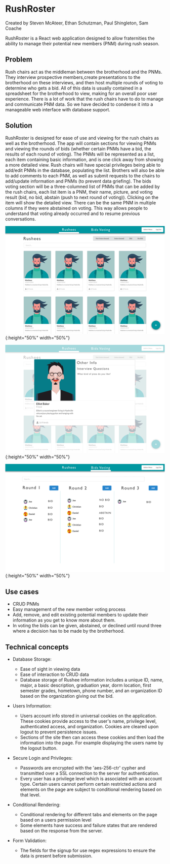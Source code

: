 # RushRoster

Created by Steven McAteer, Ethan Schutzman, Paul Shingleton, Sam Coache

RushRoster is a React web application designed to allow fraternities the ability to manage their potential new members (PNM) during rush season.

## Problem
Rush chairs act as the middleman between the brotherhood and the PNMs. They interview prospective members,create presentations to the brotherhood on these interviews, and then host multiple rounds of voting to determine who gets a bid. All of this data is usually contained in a spreadsheet for the brotherhood to view, making for an overall poor user experience. There is a lot of work that the rush chairs have to do to manage and communicate PNM data. So we have decided to condense it into a manageable web interface with database support.

## Solution

RushRoster is designed for ease of use and viewing for the rush chairs as well as the brotherhood. The app will contain sections for viewing PNMs and viewing the rounds of bids (whether certain PNMs have a bid, the results of each round of voting). The PNMs will be represented as a list, each item containing basic information, and is one click away from showing a more detailed view. Rush chairs will have special privileges being able to add/edit PNMs in the database, populating the list. Brothers will also be able to add comments to each PNM, as well as submit requests to the chairs to add/update information and PNMs (to prevent data griefing). The bids voting section will be a three-columned list of PNMs that can be added by the rush chairs, each list item is a PNM, their name, picture, and voting result (bid, no bid, abstain (push to next round of voting)). Clicking on the item will show the detailed view. There can be the same PNM in multiple columns if they were abstained on voting. This way allows people to understand that voting already occurred and to resume previous conversations.

![picture](Rushees.jpg){:height="50%" width="50%"}

![picture](Rushees-detail.jpg){:height="50%" width="50%"}

![picture](voting.jpg){:height="50%" width="50%"}

## Use cases

 - CRUD PNMs
 - Easy management of the new member voting process
 - Add, remove, and edit existing potential members to update their information as you get to know more about them.
 - In voting the bids can be given, abstained, or declined until round three where a decision has to be made by the brotherhood.

## Technical concepts

 - Database Storage:
   - Ease of sight in viewing data
   - Ease of interaction to CRUD data
   - Database storage of Rushee information includes a unique ID, name, major, a basic description, graduation year, dorm location, first semester grades, hometown, phone number, and an organization ID based on the organization giving out the bid.
   
 - Users Information:
    - Users account info stored in universal cookies on the application. These cookies provide access to the user's name, privilege level, authenticated access, and organization. Cookies are cleared upon logout to prevent persistence issues.
    - Sections of the site then can access these cookies and then load the information into the page. For example displaying the users name by the logout button.
    
 - Secure Login and Privileges:
    - Passwords are encrypted with the 'aes-256-ctr' cypher and transmitted over a SSL connection to the server for authentication.
    - Every user has a privilege level which is associated with an account type. Certain users cannot perform certain restricted actions and elements on the page are subject to conditional rendering based on that level.
    
- Conditional Rendering:
    - Conditional rendering for different tabs and elements on the page based on a users permission level
    - Some elements have success and failure states that are rendered based on the response from the server.
    
 - Form Validation:
    - The fields for the signup for use regex expressions to ensure the data is present before submission.
